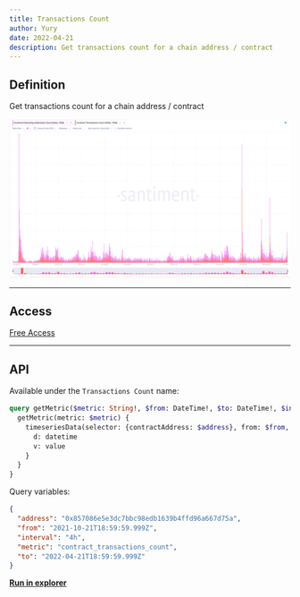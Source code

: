 ```yaml
---
title: Transactions Count
author: Yury
date: 2022-04-21
description: Get transactions count for a chain address / contract
---
```


## Definition

Get transactions count for a chain address / contract

![Example of usage **transactions count** on Sanbase](conract_interacting_address.png)

---

## Access

[Free Access](/metrics/details/access#free-access)

---

## API

Available under the `Transactions Count` name:

```graphql
query getMetric($metric: String!, $from: DateTime!, $to: DateTime!, $interval: interval, $transform: TimeseriesMetricTransformInputObject, $aggregation: Aggregation, $address: String, $includeIncompleteData: Boolean = true) {
  getMetric(metric: $metric) {
    timeseriesData(selector: {contractAddress: $address}, from: $from, to: $to, interval: $interval, transform: $transform, aggregation: $aggregation, includeIncompleteData: $includeIncompleteData) {
      d: datetime
      v: value
    }
  }
}
```

Query variables:
```json
{
  "address": "0x857086e5e3dc7bbc98edb1639b4ffd96a667d75a",
  "from": "2021-10-21T18:59:59.999Z",
  "interval": "4h",
  "metric": "contract_transactions_count",
  "to": "2022-04-21T18:59:59.999Z"
}
```

[**Run in explorer**](https://api.santiment.net/graphiql?query=query%20getMetric(%24metric%3A%20String!%2C%20%24from%3A%20DateTime!%2C%20%24to%3A%20DateTime!%2C%20%24interval%3A%20interval%2C%20%24transform%3A%20TimeseriesMetricTransformInputObject%2C%20%24aggregation%3A%20Aggregation%2C%20%24address%3A%20String%2C%20%24includeIncompleteData%3A%20Boolean%20%3D%20true)%20%7B%0A%20%20getMetric(metric%3A%20%24metric)%20%7B%0A%20%20%20%20timeseriesData(selector%3A%20%7BcontractAddress%3A%20%24address%7D%2C%20from%3A%20%24from%2C%20to%3A%20%24to%2C%20interval%3A%20%24interval%2C%20transform%3A%20%24transform%2C%20aggregation%3A%20%24aggregation%2C%20includeIncompleteData%3A%20%24includeIncompleteData)%20%7B%0A%20%20%20%20%20%20d%3A%20datetime%0A%20%20%20%20%20%20v%3A%20value%0A%20%20%20%20%7D%0A%20%20%7D%0A%7D%0A%0A&variables=%7B%0A%20%20%22metric%22%3A%22contract_transactions_count%22%2C%0A%20%20%22from%22%3A%222021-10-21T18%3A59%3A59.999Z%22%2C%0A%20%20%22to%22%3A%222022-04-21T18%3A59%3A59.999Z%22%2C%0A%20%20%22interval%22%3A%224h%22%2C%0A%20%20%22address%22%3A%220x857086e5e3dc7bbc98edb1639b4ffd96a667d75a%22%0A%7D)
